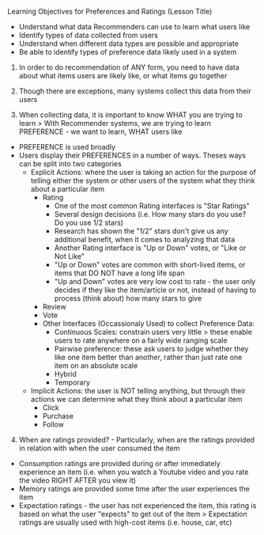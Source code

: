<!-- Where does the data that drives Recommender Systems, come from? How is it collected? -->  

Learning Objectives for Preferences and Ratings (Lesson Title)
  - Understand what data Recommenders can use to learn what users like 
  - Identify types of data collected from users 
  - Understand when different data types are possible and appropriate 
  - Be able to identify types of preference data likely used in a system 


1. In order to do recommendation of ANY form, you need to have data about what items users are likely like, or what items go together 

2. Though there are exceptions, many systems collect this data from their users 

3. When collecting data, it is important to know WHAT you are trying to learn > With Recommender systems, we are trying to learn PREFERENCE - we want to learn, WHAT users like 
  - PREFERENCE is used broadly 
  - Users display their PREFERENCES in a number of ways. Theses ways can be split into two categories 
    - Explicit Actions: where the user is taking an action for the purpose of telling either the system or other users of the system what they think about a particular item 
      - Rating
        - One of the most common Rating interfaces is "Star Ratings" 
        - Several design decisions (i.e. How many stars do you use? Do you use 1/2 stars)
        - Research has shown the "1/2" stars don't give us any additional benefit, when it comes to analyzing that data
        - Another Rating interface is "Up or Down" votes, or "Like or Not Like"
        - "Up or Down" votes are common with short-lived items, or items that DO NOT have a long life span 
        - "Up and Down" votes are very low cost to rate - the user only decides if they like the item/article or not, instead of having to process (think about) how many stars to give 
      - Review
      - Vote
      - Other Interfaces (Occassionaly Used) to collect Preference Data:
        - Continuous Scales: constrain users very little > these enable users to rate anywhere on a fairly wide ranging scale 
        - Pairwise preference: these ask users to judge whether they like one item better than another, rather than just rate one item on an absolute scale  
        - Hybrid
        - Temporary
    - Implicit Actions: the user is NOT telling anything, but through their actions we can determine what they think about a particular item 
      - Click 
      - Purchase 
      - Follow 
      
4. When are ratings provided? - Particularly, when are the ratings provided in relation with when the user consumed the item
  - Consumption ratings are provided during or after immediately experience an item (i.e. when you watch a Youtube video and you rate the video RIGHT AFTER you view it)
  - Memory ratings are provided some time after the user experiences the item 
  - Expectation ratings - the user has not experienced the item, this rating is based on what the user "expects" to get out of the item > Expectation ratings are usually used with high-cost items (i.e. house, car, etc)
      
      
      
      
      
      
      
      
      
      
      
      
      
      
      
      
      
      
      
      
      
      
